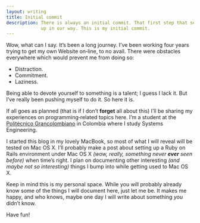 ```yaml
---
layout: writing
title: Initial commit
description: There is always an initial commit. That first step that sets us
             up in our way. This is my initial commit.
---
```

Wow, what can I say. It’s been a long journey. I’ve been working four years
trying to get my own Website on‐line, to no avail. There were obstacles
everywhere which would prevent me from doing so:

* Distraction.
* Commitment.
* Laziness.

Being able to devote yourself to something is a talent; I guess I lack it. But
I’ve really been pushing myself to do it. So here it is.

If all goes as planned (that is if I don’t **forget** all about this) I’ll be
sharing my experiences on programming‐related topics here. I’m a student at the
[Politécnico Grancolombiano][poli] in Colombia where I study Systems Engineering.

I started this blog in my lovely MacBook, so most of what I will reveal will be
tested on Mac OS X. I’ll probably make a post about setting up a Ruby on Rails
environment under Mac OS X *(wow, really, something never __ever__ seen before)*
when time’s right. I plan on documenting other interesting *(and maybe not so
interesting)* things I bump into while getting used to Mac OS X.

Keep in mind this is my personal space. While you will probably already know some
of the things I will document here, just let me be. It makes me happy, and who
knows, maybe one day I will write about something *you* didn’t know.

Have fun!

[poli]: http://www.poligran.edu.co/